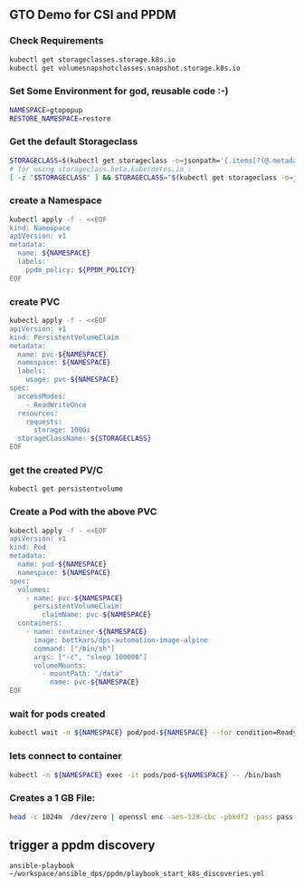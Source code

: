 ## GTO Demo for CSI and PPDM 

### Check Requirements
```bash
kubectl get storageclasses.storage.k8s.io
kubectl get volumesnapshotclasses.snapshot.storage.k8s.io
```
### Set Some Environment for god, reusable code :-)
```bash
NAMESPACE=gtopopup
RESTORE_NAMESPACE=restore
```
### Get the default Storageclass
```bash
STORAGECLASS=$(kubectl get storageclass -o=jsonpath='{.items[?(@.metadata.annotations.storageclass\.kubernetes\.io/is-default-class=="true")].metadata.name}')
# for using storageclass.beta.kubernetes.io :
[ -z "$STORAGECLASS" ] && STORAGECLASS="$(kubectl get storageclass -o=jsonpath='{.items[?(@.metadata.annotations.storageclass\.beta\.kubernetes\.io/is-default-class=="true")].metadata.name}')"
```

### create a Namespace
```bash
kubectl apply -f - <<EOF
kind: Namespace
apiVersion: v1
metadata:
  name: ${NAMESPACE}
  labels:
    ppdm_policy: ${PPDM_POLICY}
EOF
```

### create PVC
```bash
kubectl apply -f - <<EOF  
apiVersion: v1
kind: PersistentVolumeClaim
metadata:
  name: pvc-${NAMESPACE}
  namespace: ${NAMESPACE}
  labels:
    usage: pvc-${NAMESPACE}
spec:
  accessModes:
    - ReadWriteOnce
  resources:
    requests:
      storage: 100Gi
  storageClassName: ${STORAGECLASS}
EOF
```  

### get the created PV/C
```
kubectl get persistentvolume
```

### Create a Pod with the above PVC
```bash
kubectl apply -f - <<EOF
apiVersion: v1
kind: Pod
metadata:
  name: pod-${NAMESPACE}
  namespace: ${NAMESPACE}
spec:
  volumes:
    - name: pvc-${NAMESPACE}
      persistentVolumeClaim:
        claimName: pvc-${NAMESPACE}
  containers:
    - name: container-${NAMESPACE}
      image: bottkars/dps-automation-image-alpine
      command: ["/bin/sh"]
      args: ["-c", "sleep 100000"]
      volumeMounts:
        - mountPath: "/data"
          name: pvc-${NAMESPACE}
EOF
```
### wait for pods created
```bash
kubectl wait -n ${NAMESPACE} pod/pod-${NAMESPACE} --for condition=Ready --timeout=200s
```
### lets connect to container

```bash
kubectl -n ${NAMESPACE} exec -it pods/pod-${NAMESPACE} -- /bin/bash
```
### Creates a 1 GB File:
```bash
head -c 1024m  /dev/zero | openssl enc -aes-128-cbc -pbkdf2 -pass pass:"$(head -c 20 /dev/urandom | base64)"  > /data/my1GBfile
```
## trigger a ppdm discovery
```
ansible-playbook ~/workspace/ansible_dps/ppdm/playbook_start_k8s_discoveries.yml
```


